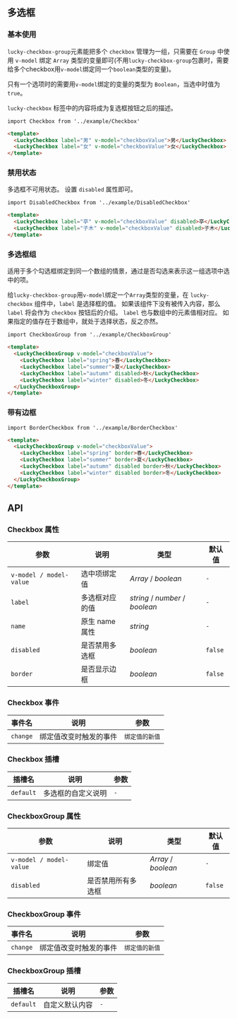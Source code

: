 ## 多选框

### 基本使用


`lucky-checkbox-group`元素能把多个 `checkbox` 管理为一组，只需要在 `Group` 中使用 `v-model` 绑定 `Array` 类型的变量即可(不用`lucky-checkbox-group`包裹时，需要给多个checkbox用`v-model`绑定同一个`boolean`类型的变量)。 

只有一个选项时的需要用`v-model`绑定的变量的类型为 `Boolean`，当选中时值为`true`。 

`lucky-checkbox` 标签中的内容将成为复选框按钮之后的描述。

```vue
import Checkbox from '../example/Checkbox'
```

```html
<template>
  <LuckyCheckbox label="男" v-model="checkboxValue">男</LuckyCheckbox>
  <LuckyCheckbox label="女" v-model="checkboxValue">女</LuckyCheckbox>
</template>
```

### 禁用状态

多选框不可用状态。
设置 `disabled` 属性即可。

```vue
import DisabledCheckbox from '../example/DisabledCheckbox'
```

```html
<template>
  <LuckyCheckbox label="亭" v-model="checkboxValue" disabled>亭</LuckyCheckbox>
  <LuckyCheckbox label="子木" v-model="checkboxValue" disabled>子木</LuckyCheckbox>
</template>
```

### 多选框组

适用于多个勾选框绑定到同一个数组的情景，通过是否勾选来表示这一组选项中选中的项。

给`lucky-checkbox-group`用`v-model`绑定一个`Array`类型的变量，在 `lucky-checkbox` 组件中，`label` 是选择框的值。 如果该组件下没有被传入内容，那么 `label` 将会作为 `checkbox` 按钮后的介绍。 `label` 也与数组中的元素值相对应。 如果指定的值存在于数组中，就处于选择状态，反之亦然。

```vue
import CheckboxGroup from '../example/CheckboxGroup'
```

```html
<template>
  <LuckyCheckboxGroup v-model="checkboxValue">
    <LuckyCheckbox label="spring">春</LuckyCheckbox>
    <LuckyCheckbox label="summer">夏</LuckyCheckbox>
    <LuckyCheckbox label="autumn" disabled>秋</LuckyCheckbox>
    <LuckyCheckbox label="winter" disabled>冬</LuckyCheckbox>
  </LuckyCheckboxGroup>
</template>
```

### 带有边框

```vue
import BorderCheckbox from '../example/BorderCheckbox'
```

```html
<template>
  <LuckyCheckboxGroup v-model="checkboxValue">
    <LuckyCheckbox label="spring" border>春</LuckyCheckbox>
    <LuckyCheckbox label="summer" border>夏</LuckyCheckbox>
    <LuckyCheckbox label="autumn" disabled border>秋</LuckyCheckbox>
    <LuckyCheckbox label="winter" disabled border>冬</LuckyCheckbox>
  </LuckyCheckboxGroup>
</template>
```

## API

### Checkbox 属性

| 参数    | 说明     | 类型     | 默认值    |
| ------- | -------- | -------- | --------- |
| `v-model / model-value` | 选中项绑定值 | _Array_ / _boolean_ | `-` |
| `label` | 多选框对应的值 | _string_ / _number_ / _boolean_| `-` |
| `name` | 原生 name 属性 | _string_ | `-` |
| `disabled` | 是否禁用多选框 | _boolean_ | `false` |
| `border` | 是否显示边框 | _boolean_ | `false` |

### Checkbox 事件

| 事件名  | 说明           | 参数           |
| ------- | -------------- | -------------- |
| `change` | 绑定值改变时触发的事件 | `绑定值的新值` |

### Checkbox 插槽

| 插槽名    | 说明     | 参数 |
| --------- | -------- | ---- |
| `default` | 多选框的自定义说明 | `-`  |

### CheckboxGroup 属性

| 参数    | 说明     | 类型     | 默认值    |
| ------- | -------- | -------- | --------- |
| `v-model / model-value` | 绑定值 | _Array_ / _boolean_ | `-` |
| `disabled` | 是否禁用所有多选框 | _boolean_ | `false` |

### CheckboxGroup 事件

| 事件名  | 说明           | 参数           |
| ------- | -------------- | -------------- |
| `change` | 绑定值改变时触发的事件 | `绑定值的新值` |

### CheckboxGroup 插槽

| 插槽名    | 说明     | 参数 |
| --------- | -------- | ---- |
| `default` | 自定义默认内容 | `-`  |